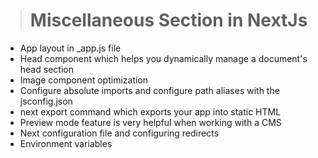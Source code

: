> # **Miscellaneous Section in NextJs**

* App layout in _app.js file
* Head component which helps you dynamically manage a document's head section
* Image component optimization
* Configure absolute imports and configure path aliases with the jsconfig.json
* next export command which exports your app into static HTML
* Preview mode feature is very helpful when working with a CMS
* Next configuration file and configuring redirects
* Environment variables